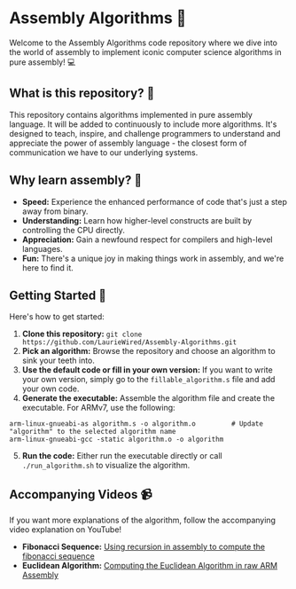# Assembly Algorithms :rocket:
Welcome to the Assembly Algorithms code repository where we dive into the world of assembly to implement iconic computer science algorithms in pure assembly! :computer:

## What is this repository? :mag_right:

This repository contains algorithms implemented in pure assembly language. It will be added to continuously to include more algorithms. It's designed to teach, inspire, and challenge programmers to understand and appreciate the power of assembly language - the closest form of communication we have to our underlying systems.

## Why learn assembly? :thinking:

- **Speed:** Experience the enhanced performance of code that's just a step away from binary.
- **Understanding:** Learn how higher-level constructs are built by controlling the CPU directly.
- **Appreciation:** Gain a newfound respect for compilers and high-level languages.
- **Fun:** There's a unique joy in making things work in assembly, and we're here to find it.

## Getting Started :runner:

Here's how to get started:

1. **Clone this repository:** `git clone https://github.com/LaurieWired/Assembly-Algorithms.git`
2. **Pick an algorithm:** Browse the repository and choose an algorithm to sink your teeth into.
3. **Use the default code or fill in your own version:** If you want to write your own version, simply go to the `fillable_algorithm.s` file and add your own code.
4. **Generate the executable:** Assemble the algorithm file and create the executable. For ARMv7, use the following:
```
arm-linux-gnueabi-as algorithm.s -o algorithm.o			# Update "algorithm" to the selected algorithm name
arm-linux-gnueabi-gcc -static algorithm.o -o algorithm
```
5. **Run the code:** Either run the executable directly or call `./run_algorithm.sh` to visualize the algorithm.


## Accompanying Videos :video_camera:
If you want more explanations of the algorithm, follow the accompanying video explanation on YouTube!

- **Fibonacci Sequence:** [Using recursion in assembly to compute the fibonacci sequence](https://youtu.be/rGg94EDHl6I)
- **Euclidean Algorithm:** [Computing the Euclidean Algorithm in raw ARM Assembly](https://youtu.be/665rzOSSxWA)
